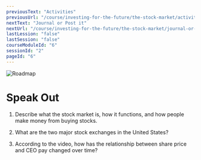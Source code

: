 ```yaml
---
previousText: "Activities"
previousUrl: "/course/investing-for-the-future/the-stock-market/activities"
nextText: "Journal or Post it"
nextUrl: "/course/investing-for-the-future/the-stock-market/journal-or-post-it"
lastLession: "false"
lastSession: "false"
courseModuleId: "6"
sessionId: "2"
pageId: "6"
---
```



![Roadmap](/assets/img/lets-talk-about-it.png)
# Speak Out

1. Describe what the stock market is, how it functions, and how people make money from buying stocks.

2. What are the two major stock exchanges in the United States?

3. According to the video, how has the relationship between share price and CEO pay changed over time? 
